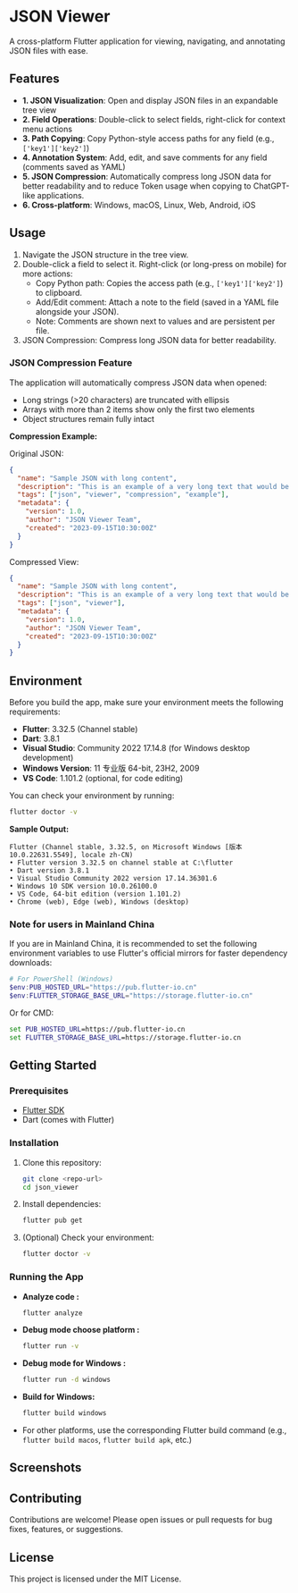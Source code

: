 # JSON Viewer

A cross-platform Flutter application for viewing, navigating, and annotating JSON files with ease.

## Features

- **1. JSON Visualization**: Open and display JSON files in an expandable tree view
- **2. Field Operations**: Double-click to select fields, right-click for context menu actions
- **3. Path Copying**: Copy Python-style access paths for any field (e.g., `['key1']['key2']`)
- **4. Annotation System**: Add, edit, and save comments for any field (comments saved as YAML)
- **5. JSON Compression**: Automatically compress long JSON data for better readability and to reduce Token usage when copying to ChatGPT-like applications.
- **6. Cross-platform**: Windows, macOS, Linux, Web, Android, iOS

## Usage
1. Navigate the JSON structure in the tree view.
2. Double-click a field to select it. Right-click (or long-press on mobile) for more actions:
   - Copy Python path: Copies the access path (e.g., `['key1']['key2']`) to clipboard.
   - Add/Edit comment: Attach a note to the field (saved in a YAML file alongside your JSON).
   - Note: Comments are shown next to values and are persistent per file.
3. JSON Compression: Compress long JSON data for better readability.
### JSON Compression Feature
The application will automatically compress JSON data when opened:
- Long strings (>20 characters) are truncated with ellipsis
- Arrays with more than 2 items show only the first two elements
- Object structures remain fully intact

**Compression Example:**

Original JSON:
```json
{
  "name": "Sample JSON with long content",
  "description": "This is an example of a very long text that would be truncated in the compressed view",
  "tags": ["json", "viewer", "compression", "example"],
  "metadata": {
    "version": 1.0,
    "author": "JSON Viewer Team",
    "created": "2023-09-15T10:30:00Z"
  }
}
```

Compressed View:
```json
{
  "name": "Sample JSON with long content",
  "description": "This is an example of a very long text that would be...",
  "tags": ["json", "viewer"],
  "metadata": {
    "version": 1.0,
    "author": "JSON Viewer Team",
    "created": "2023-09-15T10:30:00Z"
  }
}
```

## Environment

Before you build the app, make sure your environment meets the following requirements:

- **Flutter**: 3.32.5 (Channel stable)
- **Dart**: 3.8.1
- **Visual Studio**: Community 2022 17.14.8 (for Windows desktop development)
- **Windows Version**: 11 专业版 64-bit, 23H2, 2009
- **VS Code**: 1.101.2 (optional, for code editing)

You can check your environment by running:

```bash
flutter doctor -v
```

**Sample Output:**
```
Flutter (Channel stable, 3.32.5, on Microsoft Windows [版本 10.0.22631.5549], locale zh-CN)
• Flutter version 3.32.5 on channel stable at C:\flutter
• Dart version 3.8.1
• Visual Studio Community 2022 version 17.14.36301.6
• Windows 10 SDK version 10.0.26100.0
• VS Code, 64-bit edition (version 1.101.2)
• Chrome (web), Edge (web), Windows (desktop)
```

### Note for users in Mainland China
If you are in Mainland China, it is recommended to set the following environment variables to use Flutter's official mirrors for faster dependency downloads:

```powershell
# For PowerShell (Windows)
$env:PUB_HOSTED_URL="https://pub.flutter-io.cn"
$env:FLUTTER_STORAGE_BASE_URL="https://storage.flutter-io.cn"
```
Or for CMD:
```cmd
set PUB_HOSTED_URL=https://pub.flutter-io.cn
set FLUTTER_STORAGE_BASE_URL=https://storage.flutter-io.cn
```

## Getting Started

### Prerequisites
- [Flutter SDK](https://flutter.dev/docs/get-started/install)
- Dart (comes with Flutter)

### Installation
1. Clone this repository:
   ```bash
   git clone <repo-url>
   cd json_viewer
   ```
2. Install dependencies:
   ```bash
   flutter pub get
   ```
3. (Optional) Check your environment:
   ```bash
   flutter doctor -v
   ```

### Running the App
- **Analyze code :**
   ```bash
   flutter analyze
   ```
- **Debug mode choose platform :**
  ```bash
  flutter run -v
  ```
- **Debug mode for Windows :**
  ```bash
  flutter run -d windows
  ```
- **Build for Windows:**
  ```bash
  flutter build windows
  ```
- For other platforms, use the corresponding Flutter build command (e.g., `flutter build macos`, `flutter build apk`, etc.)

## Screenshots
<!-- Add screenshots here if available -->

## Contributing
Contributions are welcome! Please open issues or pull requests for bug fixes, features, or suggestions.

## License
This project is licensed under the MIT License.
